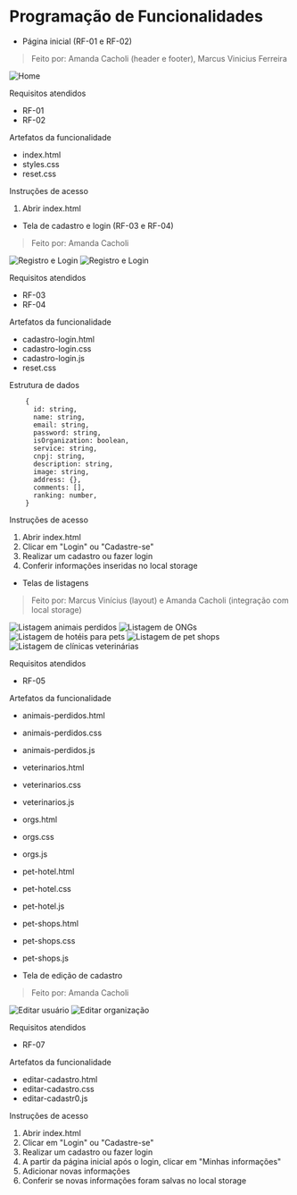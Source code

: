 # Programação de Funcionalidades

- Página inicial (RF-01 e RF-02)

> Feito por: Amanda Cacholi (header e footer), Marcus Vinicius Ferreira

![Home](img/home.png)

Requisitos atendidos

- RF-01
- RF-02

Artefatos da funcionalidade

- index.html
- styles.css
- reset.css

Instruções de acesso

1. Abrir index.html

- Tela de cadastro e login (RF-03 e RF-04)

> Feito por: Amanda Cacholi

![Registro e Login](img/register-and-login-01.png)
![Registro e Login](img/register-and-login-02.png)

Requisitos atendidos

- RF-03
- RF-04

Artefatos da funcionalidade

- cadastro-login.html
- cadastro-login.css
- cadastro-login.js
- reset.css

Estrutura de dados

```
    {
      id: string,
      name: string,
      email: string,
      password: string,
      isOrganization: boolean,
      service: string,
      cnpj: string,
      description: string,
      image: string,
      address: {},
      comments: [],
      ranking: number,
    }
```

Instruções de acesso

1. Abrir index.html
2. Clicar em "Login" ou "Cadastre-se"
3. Realizar um cadastro ou fazer login
4. Conferir informações inseridas no local storage

- Telas de listagens

> Feito por: Marcus Vinícius (layout) e Amanda Cacholi (integração com local storage)

![Listagem animais perdidos](img/list-lost-pets.png)
![Listagem de ONGs](img/list-ongs.png)
![Listagem de hotéis para pets](img/list-pet-hotel.png)
![Listagem de pet shops](img/list-pet-shop.png)
![Listagem de clínicas veterinárias](img/list-vet.png)

Requisitos atendidos

- RF-05

Artefatos da funcionalidade

- animais-perdidos.html
- animais-perdidos.css
- animais-perdidos.js
- veterinarios.html
- veterinarios.css
- veterinarios.js
- orgs.html
- orgs.css
- orgs.js
- pet-hotel.html
- pet-hotel.css
- pet-hotel.js
- pet-shops.html
- pet-shops.css
- pet-shops.js

- Tela de edição de cadastro

> Feito por: Amanda Cacholi

![Editar usuário](img/edit-user.png)
![Editar organização](img/edit-org.png)

Requisitos atendidos

- RF-07

Artefatos da funcionalidade

- editar-cadastro.html
- editar-cadastro.css
- editar-cadastr0.js

Instruções de acesso

1. Abrir index.html
2. Clicar em "Login" ou "Cadastre-se"
3. Realizar um cadastro ou fazer login
4. A partir da página inicial após o login, clicar em "Minhas informações"
5. Adicionar novas informações
6. Conferir se novas informações foram salvas no local storage
